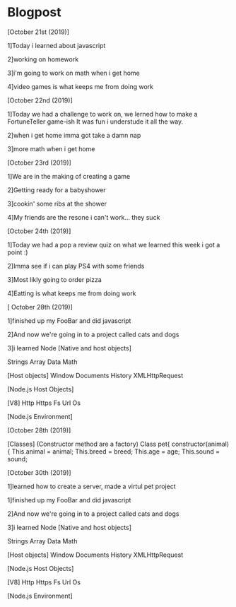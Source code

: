 # Blogpost
[October 21st (2019)]
<p>1]Today i learned about javascript</p>

<p>2]working on homework</p>

<p>3]i'm going to work on math when i get home</p>

<p>4]video games is what keeps me from doing work</p>

[October 22nd (2019)]
<p>1]Today we had a challenge to work on, we lerned how to make a FortuneTeller 
game-ish It was fun i understude it all the way.</p>

<p>2]when i get home imma got take a damn nap</p>

<p>3]more math when i get home</p>

[October 23rd (2019)] 
<p>1]We are in the making of creating a game</p>

<p>2]Getting ready for a babyshower</p>

<p>3]cookin' some ribs at the shower</p>

<p>4]My friends are the resone i can't work... they suck</p> 

<p>[October 24th (2019)]</p>

<p>1]Today we had a pop a review quiz on what we learned 
this week i got a point :)</p>

<p>2]Imma see if i can play PS4 with some friends</p>
 
<p>3]Most likly going to order pizza</p>

<p>4]Eatting is what keeps me from doing work</p>

<p>[ October 28th (2019)]</p>

<p>1]finished up my FooBar and did javascript </p>

<p>2]And now we're going in to a project called cats and dogs</p>

<p>3]i learned Node
[Native and host objects]

Strings
Array 
Data
Math

[Host objects]
Window 
Documents
History
XMLHttpRequest

[Node.js Host Objects]
</p>

<p>
[V8]
Http
Https
Fs
Url
Os

[Node.js Environment]</p>

<p>[October 28th (2019)]</p>

<p>[Classes]
(Constructor method are a factory)
Class pet{
constructor(animal){
	This.animal = animal;
	This.breed = breed;
	This.age = age; 
This.sound = sound;
</p>

<p>[October 30th (2019)]</p>

<p>1]learned how to create a server, made a virtul pet project 

<p>1]finished up my FooBar and did javascript </p>

<p>2]And now we're going in to a project called cats and dogs</p>

<p>3]i learned Node
[Native and host objects]

Strings
Array 
Data
Math

[Host objects]
Window 
Documents
History
XMLHttpRequest

[Node.js Host Objects]
</p>

<p>
[V8]
Http
Https
Fs
Url
Os

[Node.js Environment]



</p>

<p></p>

<p></p>

<p></p>

<p></p>
